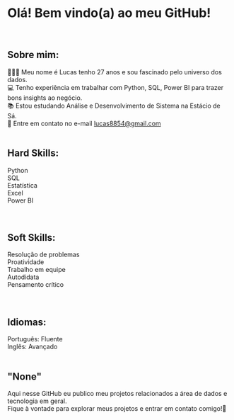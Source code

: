# Olá! Bem vindo(a) ao meu GitHub!
<br>

## Sobre mim:

🙋🏻‍♂️ Meu nome é Lucas tenho 27 anos e sou fascinado pelo universo dos dados.
<br>
💻 Tenho experiência em trabalhar com Python, SQL, Power BI para trazer bons insights ao negócio.
<br>
📚 Estou estudando Análise e Desenvolvimento de Sistema na Estácio de Sá.
<br>
📧 Entre em contato no e-mail lucas8854@gmail.com <br>
<br>

## Hard Skills:

Python<br>
SQL<br>
Estatística<br>
Excel<br>
Power BI<br>
<br>
<br>

## Soft Skills:

Resolução de problemas<br>
Proatividade<br>
Trabalho em equipe<br>
Autodidata<br>
Pensamento crítico<br>
<br>
<br>

## Idiomas:

Português: Fluente<br>
Inglês: Avançado
<br>
<br>

## "None"

Aqui nesse GitHub eu publico meu projetos relacionados a área de dados e tecnologia em geral.<br>
Fique à vontade para explorar meus projetos e entrar em contato comigo!🫡
